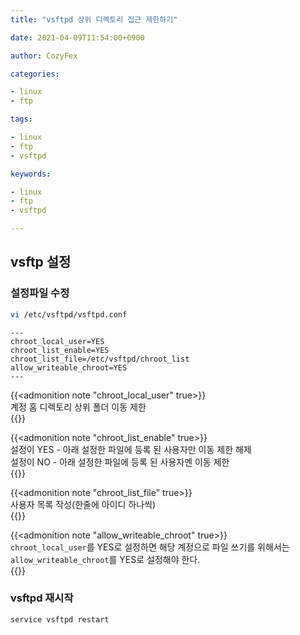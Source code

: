 ```yaml
---
title: "vsftpd 상위 디렉토리 접근 제한하기"

date: 2021-04-09T11:54:00+0900

author: CozyFex

categories:

- linux
- ftp

tags:

- linux
- ftp
- vsftpd

keywords:

- linux
- ftp
- vsftpd

---
```


## vsftp 설정

### 설정파일 수정

```bash
vi /etc/vsftpd/vsftpd.conf
```

```vim
---
chroot_local_user=YES
chroot_list_enable=YES
chroot_list_file=/etc/vsftpd/chroot_list
allow_writeable_chroot=YES
---
```

{{<admonition note "chroot_local_user" true>}}  
계정 홈 디렉토리 상위 폴더 이동 제한  
{{</admonition>}}

{{<admonition note "chroot_list_enable" true>}}  
설정이 YES - 아래 설정한 파일에 등록 된 사용자만 이동 제한 해제  
설정이 NO - 아래 설정한 파일에 등록 된 사용자멘 이동 제한  
{{</admonition>}}

{{<admonition note "chroot_list_file" true>}}  
사용자 목록 작성(한줄에 아이디 하나씩)  
{{</admonition>}}

{{<admonition note "allow_writeable_chroot" true>}}  
`chroot_local_user`를 YES로 설정하면 해당 계정으로 파일 쓰기를 위해서는 `allow_writeable_chroot`를 YES로 설정해야 한다.  
{{</admonition>}}

### vsftpd 재시작

```bash
service vsftpd restart
```
